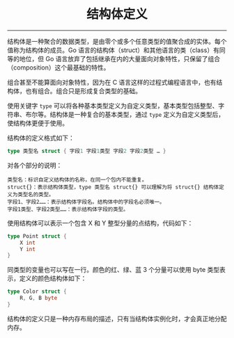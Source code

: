 <center><h1>结构体定义</h1></center>

---

结构体是一种聚合的数据类型，是由零个或多个任意类型的值聚合成的实体。每个值称为结构体的成员。Go 语言的结构体（struct）和其他语言的类（class）有同等的地位，但 Go 语言放弃了包括继承在内的大量面向对象特性，只保留了组合（composition）这个最基础的特性。

组合甚至不能算面向对象特性，因为在 C 语言这样的过程式编程语言中，也有结构体，也有组合。组合只是形成复合类型的基础。

使用关键字 `type` 可以将各种基本类型定义为自定义类型，基本类型包括整型、字符串、布尔等。结构体是一种复合的基本类型，通过 `type` 定义为自定义类型后，使结构体更便于使用。

结构体的定义格式如下：

```go
type 类型名 struct { 字段1 字段1类型 字段2 字段2类型 … }
```

对各个部分的说明：

```
类型名：标识自定义结构体的名称，在同一个包内不能重复。
struct{}：表示结构体类型，type 类型名 struct{} 可以理解为将 struct{} 结构体定义为类型名的类型。
字段1、字段2……：表示结构体字段名。结构体中的字段名必须唯一。
字段1类型、字段2类型……：表示结构体字段的类型。
```

使用结构体可以表示一个包含 X 和 Y 整型分量的点结构，代码如下：

```go
type Point struct {
    X int
    Y int
}
```

同类型的变量也可以写在一行。颜色的红、绿、蓝 3 个分量可以使用 byte 类型表示，定义的颜色结构体如下：

```go
type Color struct {
    R, G, B byte
}
```

结构体的定义只是一种内存布局的描述，只有当结构体实例化时，才会真正地分配内存。

